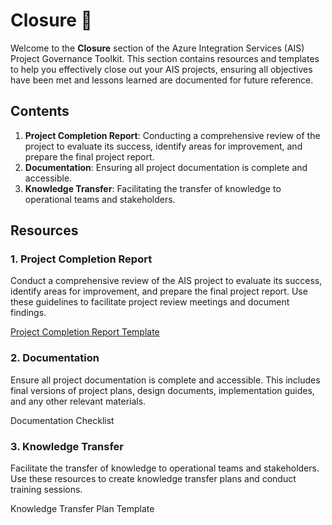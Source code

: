 # Closure 🏁

Welcome to the **Closure** section of the Azure Integration Services (AIS) Project Governance Toolkit. This section contains resources and templates to help you effectively close out your AIS projects, ensuring all objectives have been met and lessons learned are documented for future reference.

## Contents

1. **Project Completion Report**: Conducting a comprehensive review of the project to evaluate its success, identify areas for improvement, and prepare the final project report.
2. **Documentation**: Ensuring all project documentation is complete and accessible.
3. **Knowledge Transfer**: Facilitating the transfer of knowledge to operational teams and stakeholders.

## Resources

### 1. Project Completion Report
Conduct a comprehensive review of the AIS project to evaluate its success, identify areas for improvement, and prepare the final project report. Use these guidelines to facilitate project review meetings and document findings.


[Project Completion Report Template](Templates/Project_Completion_Template.md)

### 2. Documentation
Ensure all project documentation is complete and accessible. This includes final versions of project plans, design documents, implementation guides, and any other relevant materials.

Documentation Checklist

### 3. Knowledge Transfer
Facilitate the transfer of knowledge to operational teams and stakeholders. Use these resources to create knowledge transfer plans and conduct training sessions.

Knowledge Transfer Plan Template